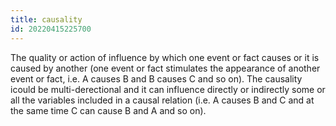 ```yaml
---
title: causality
id: 20220415225700
---
```


The quality or action of influence by which one event or fact causes or it is caused by another (one event or fact stimulates the appearance of another event or fact, i.e. A causes B and B causes C and so on). The causality icould be multi-derectional and it can influence directly or indirectly some or all the variables included in a causal relation (i.e. A causes B and C and at the same time C can cause B and A and so on).
